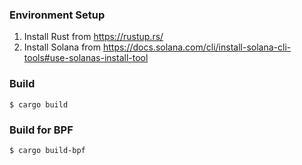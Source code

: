 ### Environment Setup
1. Install Rust from https://rustup.rs/
2. Install Solana from https://docs.solana.com/cli/install-solana-cli-tools#use-solanas-install-tool

### Build
```
$ cargo build
```

### Build for BPF
```
$ cargo build-bpf
```

